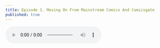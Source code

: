 ```yaml
---
title: Episode 1. Moving On From Mainstream Comics And Comicsgate
published: true
---
```

<audio controls>
  <source src="https://lwflouisa.github.io/Weavercast/audio/episode1.mp3" type="audio/mpeg">
Your browser does not support the audio element.
</audio>

